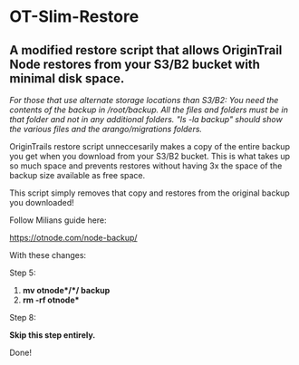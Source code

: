 # OT-Slim-Restore

## A modified restore script that allows OriginTrail Node restores from your S3/B2 bucket with minimal disk space.

*For those that use alternate storage locations than S3/B2: You need the contents of the backup in /root/backup. All the files and folders must be in that folder and not in any additional folders. "ls -la backup" should show the various files and the arango/migrations folders.*

OriginTrails restore script unneccesarily makes a copy of the entire backup you get when you download from your S3/B2 bucket. This is what takes up so much space and prevents restores without having 3x the space of the backup size available as free space.

This script simply removes that copy and restores from the original backup you downloaded!

Follow Milians guide here:  

https://otnode.com/node-backup/

With these changes:

Step 5:

1. __mv otnode*/*/ backup__
2. __rm -rf otnode*__

Step 8:

__Skip this step entirely.__

Done!
